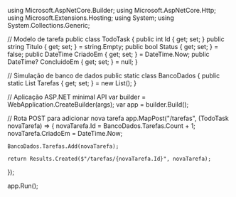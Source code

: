 using Microsoft.AspNetCore.Builder;
using Microsoft.AspNetCore.Http;
using Microsoft.Extensions.Hosting;
using System;
using System.Collections.Generic;

// Modelo de tarefa
public class TodoTask
{
    public int Id { get; set; }
    public string Titulo { get; set; } = string.Empty;
    public bool Status { get; set; } = false;
    public DateTime CriadoEm { get; set; } = DateTime.Now;
    public DateTime? ConcluidoEm { get; set; } = null;
}

// Simulação de banco de dados
public static class BancoDados
{
    public static List<TodoTask> Tarefas { get; set; } = new List<TodoTask>();
}

// Aplicação ASP.NET minimal API
var builder = WebApplication.CreateBuilder(args);
var app = builder.Build();

// Rota POST para adicionar nova tarefa
app.MapPost("/tarefas", (TodoTask novaTarefa) =>
{
    novaTarefa.Id = BancoDados.Tarefas.Count + 1;
    novaTarefa.CriadoEm = DateTime.Now;

    BancoDados.Tarefas.Add(novaTarefa);

    return Results.Created($"/tarefas/{novaTarefa.Id}", novaTarefa);
});

app.Run();
